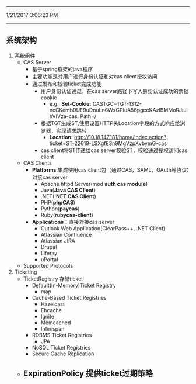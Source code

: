 ----------
1/21/2017 3:06:23 PM 

----------
## 系统架构 ##
1. 系统组件
	- CAS Server
		- 基于spring框架的java程序
		- 主要功能是对用户进行身份认证和对cas client授权访问
		- 通过发布和校验ticket完成功能
			- 用户身份认证通过，在cas server路径下写入身份认证成功的票据cookie
				- e.g., **Set-Cookie:** CASTGC=TGT-1312-ncCKemb0UF9uDnuLn6WxGPIuA56pgceKAzIBMMoRJiulhVIVza-cas; Path=/
			- 根据TGT生成ST,使用设置HTTP头Location字段的方式响应给浏览器，实现请求跳转
				- **Location:** http://10.18.147.181/home/index.action?ticket=ST-22619-LSXgfE3n9MgVzpXvbymG-cas
			- cas client将ST传递给cas server校验ST，校验通过授权访问cas client
	- CAS Clients
		- **Platforms**:集成使用cas client包（通过CAS，SAML，OAuth等协议）对接cas server
			- Apache httpd Server(mod **auth cas module**)
			- Java(**Java CAS Client**)
			- .NET(**.NET CAS Client**)
			- PHP(**phpCAS**)
			- Python(**paycas**)
			- Ruby(**rubycas-client**)
		- **Applications**：直接对接cas server
			- Outlook Web Application(ClearPass++, .NET Client)
			- Atlassian Confluence
			- Atlassian JIRA
			- Drupal
			- Liferay
			- uPortal
	- Supported Protocols
1. Ticketing
	- TicketRegistry 存储ticket
		- Default(In-Memory)Ticket Registry
			- map
		- Cache-Based Ticket Registries
			- Hazelcast
			- Ehcache
			- Ignite
			- Memcached
			- Infinispan
		- RDBMS Ticket Registries
			- JPA
		- NoSQL Ticket Registries
		- Secure Cache Replication
	- ExpirationPolicy 提供ticket过期策略
		- 